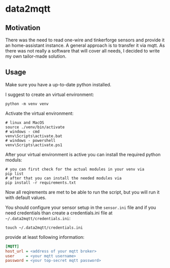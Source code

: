 data2mqtt
=========

Motivation
----------

There was the need to read one-wire and tinkerforge sensors and provide it an home-assistant instance. A general approach is to transfer it via mqtt. As there was not really a software that will cover all needs, I decided to write my own tailor-made solution.

Usage
-----

Make sure you have a up-to-date python installed.

I suggest to create an virtual environment:
```shell
python -m venv venv
```

Activate the virtual environment:
```shell
# linux and MacOS
source ./venv/bin/activate
# windows - cmd
venv\Scripts\activate.bat
# windows - powershell
venv\Scripts\activate.ps1
```
After your virtual environment is active you can install the required python moduls:
```shell
# you can first check for the actual modules in your venv via
pip list
# after that you can install the needed modules via
pip install -r requirements.txt
```

Now all reqirements are met to be able to run the script, but you will run it with default values.

You should configure your sensor setup in the `sensor.ini` file and if you need credentials than create a credentials.ini file at `~/.data2mqtt/credentials.ini`:
```shell
touch ~/.data2mqtt/credentials.ini
```
provide at least following information:
```ini
[MQTT]
host_url = <address of your mqtt broker>
user     = <your mqtt username>
password = <your top-secret mqtt password>
```

